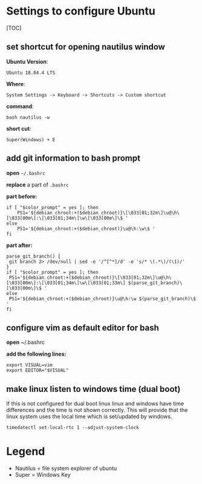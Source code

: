 # Settings to configure Ubuntu
[TOC]

## set shortcut for opening nautilus window
**Ubuntu Version**:

```
Ubuntu 18.04.4 LTS
```

**Where**:

```
System Settings -> Keyboard -> Shortcuts -> Custom shortcut
```

**command**:

```
bash nautilus -w
```

**short cut**:

```
Super(Windows) + E
```

## add git information to bash prompt

**open** ```~/.bashrc```

**replace** a part of ```.bashrc```

**part before:**
```
if [ "$color_prompt" = yes ]; then
    PS1='${debian_chroot:+($debian_chroot)}\[\033[01;32m\]\u@\h\[\033[00m\]:\[\033[01;34m\]\w\[\033[00m\]\$ '
else
    PS1='${debian_chroot:+($debian_chroot)}\u@\h:\w\$ '
fi
```


**part after:**
```
parse_git_branch() {
 git branch 2> /dev/null | sed -e '/^[^*]/d' -e 's/* \(.*\)/(\1)/'
}
if [ "$color_prompt" = yes ]; then
 PS1='${debian_chroot:+($debian_chroot)}\[\033[01;32m\]\u@\h\[\033[00m\]:\[\033[01;34m\]\w\[\033[01;33m\] $(parse_git_branch)\[\033[00m\]\$ '
else
 PS1='${debian_chroot:+($debian_chroot)}\u@\h:\w $(parse_git_branch)\$ '
fi
```

## configure vim as default editor for bash

**open** \~/.bashrc

**add the following lines:**
```
export VISUAL=vim
export EDITOR="$VISUAL"
```

## make linux listen to windows time (dual boot)
If this is not configured for dual boot linux linux and windows have time differences and the time is not shown correctly.
This will provide that the linux system uses the local time which is set/updated by windows.

```
timedatectl set-local-rtc 1 --adjust-system-clock
```


# Legend
- Nautilus =  file system explorer of ubuntu
- Super = Windows Key
